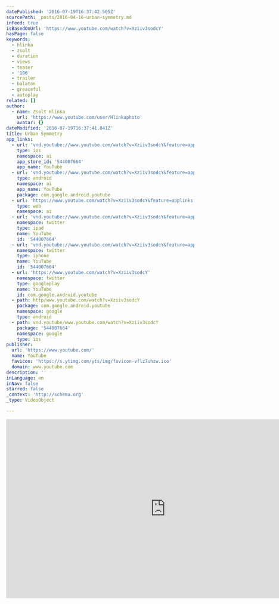 ```yaml
---
datePublished: '2016-07-19T16:37:42.505Z'
sourcePath: _posts/2016-04-16-urban-symmetry.md
inFeed: true
isBasedOnUrl: 'https://www.youtube.com/watch?v=Xziiv3sodcY'
hasPage: false
keywords:
  - hlinka
  - zsolt
  - duration
  - views
  - teaser
  - '106'
  - trailer
  - balaton
  - greaceful
  - autoplay
related: []
author:
  - name: Zsolt Hlinka
    url: 'https://www.youtube.com/user/Hlinkaphoto'
    avatar: {}
dateModified: '2016-07-19T16:37:41.841Z'
title: Urban Symmetry
app_links:
  - url: 'vnd.youtube://www.youtube.com/watch?v=Xziiv3sodcY&feature=applinks'
    type: ios
    namespace: ai
    app_store_id: '544007664'
    app_name: YouTube
  - url: 'vnd.youtube://www.youtube.com/watch?v=Xziiv3sodcY&feature=applinks'
    type: android
    namespace: ai
    app_name: YouTube
    package: com.google.android.youtube
  - url: 'https://www.youtube.com/watch?v=Xziiv3sodcY&feature=applinks'
    type: web
    namespace: ai
  - url: 'vnd.youtube://www.youtube.com/watch?v=Xziiv3sodcY&feature=applinks'
    namespace: twitter
    type: ipad
    name: YouTube
    id: '544007664'
  - url: 'vnd.youtube://www.youtube.com/watch?v=Xziiv3sodcY&feature=applinks'
    namespace: twitter
    type: iphone
    name: YouTube
    id: '544007664'
  - url: 'https://www.youtube.com/watch?v=Xziiv3sodcY'
    namespace: twitter
    type: googleplay
    name: YouTube
    id: com.google.android.youtube
  - path: http/www.youtube.com/watch?v=Xziiv3sodcY
    package: com.google.android.youtube
    namespace: google
    type: android
  - path: vnd.youtube/www.youtube.com/watch?v=Xziiv3sodcY
    package: '544007664'
    namespace: google
    type: ios
publisher:
  url: 'https://www.youtube.com/'
  name: YouTube
  favicon: 'https://s.ytimg.com/yts/img/favicon-vflz7uhzw.ico'
  domain: www.youtube.com
description: ''
inLanguage: en
inNav: false
starred: false
_context: 'http://schema.org'
_type: VideoObject

---
```

<iframe src="https://cdn.embedly.com/widgets/media.html?src=https%3A%2F%2Fwww.youtube.com%2Fembed%2FXziiv3sodcY%3Ffeature%3Doembed&amp;url=https%3A%2F%2Fwww.youtube.com%2Fwatch%3Fv%3DXziiv3sodcY&amp;image=https%3A%2F%2Fi.ytimg.com%2Fvi%2FXziiv3sodcY%2Fhqdefault.jpg&amp;key=b7d04c9b404c499eba89ee7072e1c4f7&amp;type=text%2Fhtml&amp;schema=youtube" width="854" height="480" scrolling="no" frameborder="0" allowfullscreen="allowfullscreen" style=""></iframe>